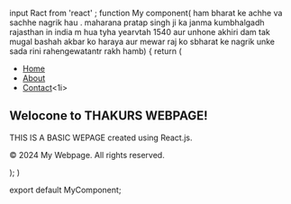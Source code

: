 input Ract from 'react' ;
function My component( ham bharat ke achhe va sachhe nagrik hau . 
maharana pratap singh ji ka janma kumbhalgadh rajasthan in india m hua tyha yearvtah 1540 aur unhone akhiri dam tak mugal bashah akbar ko haraya aur mewar raj ko sbharat ke nagrik unke sada rini rahengewatantr rakh hamb) {
 return (
 <diy>
   </header>
   <nay>
     <ul>
        <li><a href="#">Home</a></1i>
        <li><a href="#">About</a></1i>
        <li><a href="#">Contact</a><1i>
     </ul>
   </nav>
   </section>
       <h2>Welocone to THAKURS WEBPAGE!</h2>
       <p>THIS IS A BASIC WEPAGE created using React.js.</p>
     </section>
     <footer>
        <p>&copy; 2024 My Webpage. All rights reserved.</p>
     </footer>
    </div>
  );
)

export default MyComponent;
        
